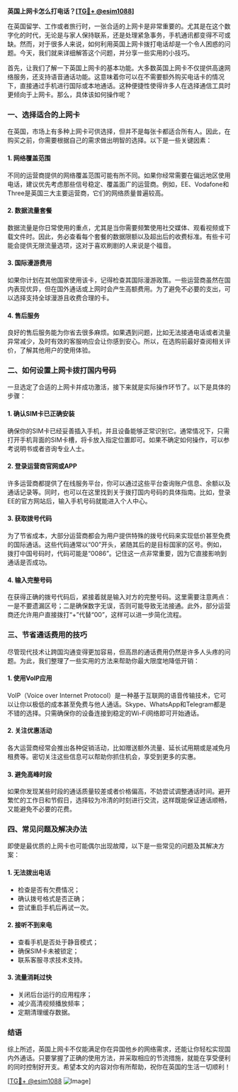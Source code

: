 **英国上网卡怎么打电话？[[TG💪+ @esim1088](https://t.me/s/esim1088)]**

在英国留学、工作或者旅行时，一张合适的上网卡是非常重要的。尤其是在这个数字化的时代，无论是与家人保持联系，还是处理紧急事务，手机通讯都变得不可或缺。然而，对于很多人来说，如何利用英国上网卡拨打电话却是一个令人困惑的问题。今天，我们就来详细解答这个问题，并分享一些实用的小技巧。

首先，让我们了解一下英国上网卡的基本功能。大多数英国上网卡不仅提供高速网络服务，还支持语音通话功能。这意味着你可以在不需要额外购买电话卡的情况下，直接通过手机进行国际或本地通话。这种便捷性使得许多人在选择通信工具时更倾向于上网卡。那么，具体该如何操作呢？

### **一、选择适合的上网卡**
在英国，市场上有多种上网卡可供选择，但并不是每张卡都适合所有人。因此，在购买之前，你需要根据自己的需求做出明智的选择。以下是一些关键因素：

#### **1. 网络覆盖范围**
不同的运营商提供的网络覆盖范围可能有所不同。如果你经常需要在偏远地区使用电话，建议优先考虑那些信号稳定、覆盖面广的运营商。例如，EE、Vodafone和Three是英国三大主要运营商，它们的网络质量普遍较高。

#### **2. 数据流量套餐**
数据流量是你日常使用的重点，尤其是当你需要频繁使用社交媒体、观看视频或下载文件时。因此，务必查看每个套餐的数据限额以及超出后的收费标准。有些卡可能会提供无限流量选项，这对于喜欢刷剧的人来说是个福音。

#### **3. 国际漫游费用**
如果你计划在其他国家使用该卡，记得检查其国际漫游政策。一些运营商虽然在国内表现优异，但在国外通话或上网时会产生高额费用。为了避免不必要的支出，可以选择支持全球漫游且收费合理的卡。

#### **4. 售后服务**
良好的售后服务能为你省去很多麻烦。如果遇到问题，比如无法接通电话或者流量异常减少，及时有效的客服响应会让你感到安心。所以，在选购前最好查阅相关评价，了解其他用户的使用体验。

### **二、如何设置上网卡拨打国内号码**
一旦选定了合适的上网卡并成功激活，接下来就是实际操作环节了。以下是具体的步骤：

#### **1. 确认SIM卡已正确安装**
确保你的SIM卡已经妥善插入手机，并且设备能够正常识别它。通常情况下，只需打开手机背面的SIM卡槽，将卡放入指定位置即可。如果不确定如何操作，可以参考说明书或者咨询专业人士。

#### **2. 登录运营商官网或APP**
许多运营商都提供了在线服务平台，你可以通过这些平台查询账户信息、余额以及通话记录等。同时，也可以在这里找到关于拨打国内号码的具体指南。比如，登录EE的官方网站后，输入手机号码就能进入个人中心。

#### **3. 获取拨号代码**
为了节省成本，大部分运营商都会为用户提供特殊的拨号代码来实现低价甚至免费的国际通话。这些代码通常以“00”开头，紧随其后的是目标国家的区号。例如，拨打中国号码时，代码可能是“0086”。记住这一点非常重要，因为它直接影响到通话是否成功。

#### **4. 输入完整号码**
在获得正确的拨号代码后，紧接着就是输入对方的完整号码。这里需要注意两点：一是不要遗漏区号；二是确保数字无误，否则可能导致无法接通。此外，部分运营商还允许用户直接拨打“+”代替“00”，这样可以进一步简化流程。

### **三、节省通话费用的技巧**
尽管现代技术让跨国沟通变得更加容易，但高昂的通话费用仍然是许多人头疼的问题。为此，我们整理了一些实用的方法来帮助你最大限度地降低开销：

#### **1. 使用VoIP应用**
VoIP（Voice over Internet Protocol）是一种基于互联网的语音传输技术，它可以让你以极低的成本甚至免费与他人通话。Skype、WhatsApp和Telegram都是不错的选择。只需确保你的设备连接到稳定的Wi-Fi网络即可开始通话。

#### **2. 关注优惠活动**
各大运营商经常会推出各种促销活动，比如赠送额外流量、延长试用期或是减免月租费等。密切关注这些信息可以帮助你抓住机会，享受到更多的实惠。

#### **3. 避免高峰时段**
如果你发现某些时段的通话质量较差或者价格偏高，不妨尝试调整通话时间。避开繁忙的工作日和节假日，选择较为冷清的时刻进行交流，这样既能保证通话顺畅，又能避免不必要的花费。

### **四、常见问题及解决办法**
即使是最优质的上网卡也可能偶尔出现故障，以下是一些常见的问题及其解决方案：

#### **1. 无法拨出电话**
- 检查是否有欠费情况；
- 确认拨号格式是否正确；
- 尝试重启手机后再试一次。

#### **2. 接听不到来电**
- 查看手机是否处于静音模式；
- 确保SIM卡未被锁定；
- 联系客服寻求技术支持。

#### **3. 流量消耗过快**
- 关闭后台运行的应用程序；
- 减少高清视频播放频率；
- 定期清理缓存数据。

### **结语**
综上所述，英国上网卡不仅能满足你在异国他乡的网络需求，还能让你轻松实现国内外通话。只要掌握了正确的使用方法，并采取相应的节流措施，就能在享受便利的同时控制好开支。希望本文的内容对你有所帮助，祝你在英国的生活一切顺利！

[[TG💪+ @esim1088](https://t.me/s/esim1088) ![Image](https://i.postimg.cc/4NQfJmqS/Snipaste-2025-05-13-00-14-12.png)]